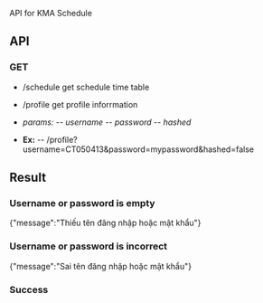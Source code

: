 API for KMA Schedule
## API

### GET
- /schedule   get schedule time table
- /profile    get profile inforrmation
  
- *params:*
-- *username*
-- *password*
-- *hashed*
- **Ex:**
-- /profile?username=CT050413&password=mypassword&hashed=false
  
## Result
  
### Username or password is empty
  
{"message":"Thiếu tên đăng nhập hoặc mật khẩu"}
  
### Username or password is incorrect
  
{"message":"Sai tên đăng nhập hoặc mật khẩu"}
  
### Success
